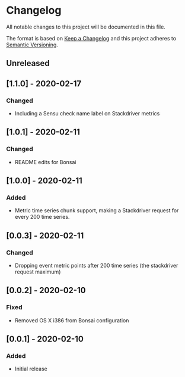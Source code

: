 # Changelog
All notable changes to this project will be documented in this file.

The format is based on [Keep a Changelog](http://keepachangelog.com/en/1.0.0/)
and this project adheres to [Semantic
Versioning](http://semver.org/spec/v2.0.0.html).

## Unreleased

## [1.1.0] - 2020-02-17
### Changed
- Including a Sensu check name label on Stackdriver metrics

## [1.0.1] - 2020-02-11
### Changed
- README edits for Bonsai

## [1.0.0] - 2020-02-11
### Added
- Metric time series chunk support, making a Stackdriver request for every
200 time series.

## [0.0.3] - 2020-02-11
### Changed
- Dropping event metric points after 200 time series (the stackdriver request maximum)

## [0.0.2] - 2020-02-10

### Fixed
- Removed OS X i386 from Bonsai configuration

## [0.0.1] - 2020-02-10

### Added
- Initial release
